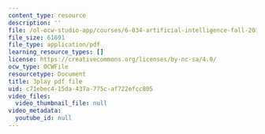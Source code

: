 ```yaml
---
content_type: resource
description: ''
file: /ol-ocw-studio-app/courses/6-034-artificial-intelligence-fall-2010/c71ebec415da437a775caf722efcc805_uXt8qF2Zzfo.pdf
file_size: 61691
file_type: application/pdf
learning_resource_types: []
license: https://creativecommons.org/licenses/by-nc-sa/4.0/
ocw_type: OCWFile
resourcetype: Document
title: 3play pdf file
uid: c71ebec4-15da-437a-775c-af722efcc805
video_files:
  video_thumbnail_file: null
video_metadata:
  youtube_id: null
---
```


